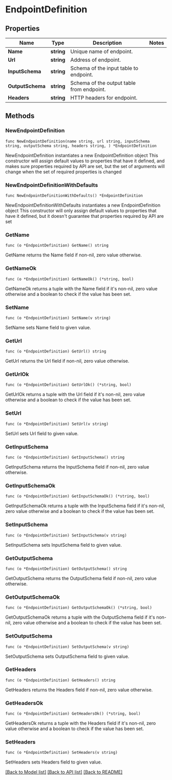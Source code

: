 # EndpointDefinition

## Properties

Name | Type | Description | Notes
------------ | ------------- | ------------- | -------------
**Name** | **string** | Unique name of endpoint. | 
**Url** | **string** | Address of endpoint. | 
**InputSchema** | **string** | Schema of the input table to endpoint. | 
**OutputSchema** | **string** | Schema of the output table from endpoint. | 
**Headers** | **string** | HTTP headers for endpoint. | 

## Methods

### NewEndpointDefinition

`func NewEndpointDefinition(name string, url string, inputSchema string, outputSchema string, headers string, ) *EndpointDefinition`

NewEndpointDefinition instantiates a new EndpointDefinition object
This constructor will assign default values to properties that have it defined,
and makes sure properties required by API are set, but the set of arguments
will change when the set of required properties is changed

### NewEndpointDefinitionWithDefaults

`func NewEndpointDefinitionWithDefaults() *EndpointDefinition`

NewEndpointDefinitionWithDefaults instantiates a new EndpointDefinition object
This constructor will only assign default values to properties that have it defined,
but it doesn't guarantee that properties required by API are set

### GetName

`func (o *EndpointDefinition) GetName() string`

GetName returns the Name field if non-nil, zero value otherwise.

### GetNameOk

`func (o *EndpointDefinition) GetNameOk() (*string, bool)`

GetNameOk returns a tuple with the Name field if it's non-nil, zero value otherwise
and a boolean to check if the value has been set.

### SetName

`func (o *EndpointDefinition) SetName(v string)`

SetName sets Name field to given value.


### GetUrl

`func (o *EndpointDefinition) GetUrl() string`

GetUrl returns the Url field if non-nil, zero value otherwise.

### GetUrlOk

`func (o *EndpointDefinition) GetUrlOk() (*string, bool)`

GetUrlOk returns a tuple with the Url field if it's non-nil, zero value otherwise
and a boolean to check if the value has been set.

### SetUrl

`func (o *EndpointDefinition) SetUrl(v string)`

SetUrl sets Url field to given value.


### GetInputSchema

`func (o *EndpointDefinition) GetInputSchema() string`

GetInputSchema returns the InputSchema field if non-nil, zero value otherwise.

### GetInputSchemaOk

`func (o *EndpointDefinition) GetInputSchemaOk() (*string, bool)`

GetInputSchemaOk returns a tuple with the InputSchema field if it's non-nil, zero value otherwise
and a boolean to check if the value has been set.

### SetInputSchema

`func (o *EndpointDefinition) SetInputSchema(v string)`

SetInputSchema sets InputSchema field to given value.


### GetOutputSchema

`func (o *EndpointDefinition) GetOutputSchema() string`

GetOutputSchema returns the OutputSchema field if non-nil, zero value otherwise.

### GetOutputSchemaOk

`func (o *EndpointDefinition) GetOutputSchemaOk() (*string, bool)`

GetOutputSchemaOk returns a tuple with the OutputSchema field if it's non-nil, zero value otherwise
and a boolean to check if the value has been set.

### SetOutputSchema

`func (o *EndpointDefinition) SetOutputSchema(v string)`

SetOutputSchema sets OutputSchema field to given value.


### GetHeaders

`func (o *EndpointDefinition) GetHeaders() string`

GetHeaders returns the Headers field if non-nil, zero value otherwise.

### GetHeadersOk

`func (o *EndpointDefinition) GetHeadersOk() (*string, bool)`

GetHeadersOk returns a tuple with the Headers field if it's non-nil, zero value otherwise
and a boolean to check if the value has been set.

### SetHeaders

`func (o *EndpointDefinition) SetHeaders(v string)`

SetHeaders sets Headers field to given value.



[[Back to Model list]](../README.md#documentation-for-models) [[Back to API list]](../README.md#documentation-for-api-endpoints) [[Back to README]](../README.md)



